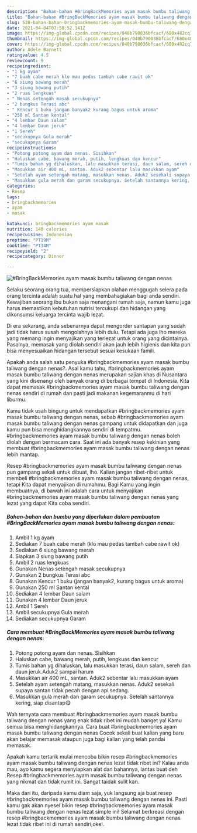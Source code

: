 ```yaml
---
description: "Bahan-bahan #BringBackMemories ayam masak bumbu taliwang dengan nenas Sederhana dan Mudah Dibuat"
title: "Bahan-bahan #BringBackMemories ayam masak bumbu taliwang dengan nenas Sederhana dan Mudah Dibuat"
slug: 528-bahan-bahan-bringbackmemories-ayam-masak-bumbu-taliwang-dengan-nenas-sederhana-dan-mudah-dibuat
date: 2021-04-04T07:58:52.141Z
image: https://img-global.cpcdn.com/recipes/040b790036bfcacf/680x482cq70/bringbackmemories-ayam-masak-bumbu-taliwang-dengan-nenas-foto-resep-utama.jpg
thumbnail: https://img-global.cpcdn.com/recipes/040b790036bfcacf/680x482cq70/bringbackmemories-ayam-masak-bumbu-taliwang-dengan-nenas-foto-resep-utama.jpg
cover: https://img-global.cpcdn.com/recipes/040b790036bfcacf/680x482cq70/bringbackmemories-ayam-masak-bumbu-taliwang-dengan-nenas-foto-resep-utama.jpg
author: Adele Barnett
ratingvalue: 4.5
reviewcount: 9
recipeingredient:
- "1 kg ayam"
- "7 buah cabe merah klo mau pedas tambah cabe rawit ok"
- "6 siung bawang merah"
- "3 siung bawang putih"
- "2 ruas lengkuas"
- " Nenas setengah masak secukupnya"
- "2 bungkus Terasi abc"
- " Kencur 1 buku jangan banyak2 kurang bagus untuk aroma"
- "250 ml Santan kental"
- "4 lembar Daun salam"
- "4 lembar Daun jeruk"
- "1 Sereh"
- "secukupnya Gula merah"
- "secukupnya Garam"
recipeinstructions:
- "Potong potong ayam dan nenas. Sisihkan"
- "Haluskan cabe, bawang merah, putih, lengkuas dan kencur"
- "Tumis bahan yg dihaluskan, lalu masukkan terasi, daun salam, sereh dan daun jeruk.Aduk2 sampai harum"
- "Masukkan air 400 mL, santan. Aduk2 sebentar lalu masukkan ayam"
- "Setelah ayam setengah matang, masukkan nenas. Aduk2 sesekali supaya santan tidak pecah dengan api sedang."
- "Masukkan gula merah dan garam secukupnya. Setelah santannya kering, siap disantap😋"
categories:
- Resep
tags:
- bringbackmemories
- ayam
- masak

katakunci: bringbackmemories ayam masak 
nutrition: 140 calories
recipecuisine: Indonesian
preptime: "PT19M"
cooktime: "PT34M"
recipeyield: "2"
recipecategory: Dinner

---
```



![#BringBackMemories ayam masak bumbu taliwang dengan nenas](https://img-global.cpcdn.com/recipes/040b790036bfcacf/680x482cq70/bringbackmemories-ayam-masak-bumbu-taliwang-dengan-nenas-foto-resep-utama.jpg)

Selaku seorang orang tua, mempersiapkan olahan menggugah selera pada orang tercinta adalah suatu hal yang membahagiakan bagi anda sendiri. Kewajiban seorang ibu bukan saja menangani rumah saja, namun kamu juga harus memastikan kebutuhan nutrisi tercukupi dan hidangan yang dikonsumsi keluarga tercinta wajib lezat.

Di era  sekarang, anda sebenarnya dapat mengorder santapan yang sudah jadi tidak harus susah mengolahnya lebih dulu. Tetapi ada juga lho mereka yang memang ingin menyajikan yang terlezat untuk orang yang dicintainya. Pasalnya, memasak yang diolah sendiri akan jauh lebih higienis dan kita pun bisa menyesuaikan hidangan tersebut sesuai kesukaan famili. 



Apakah anda salah satu penyuka #bringbackmemories ayam masak bumbu taliwang dengan nenas?. Asal kamu tahu, #bringbackmemories ayam masak bumbu taliwang dengan nenas merupakan sajian khas di Nusantara yang kini disenangi oleh banyak orang di berbagai tempat di Indonesia. Kita dapat memasak #bringbackmemories ayam masak bumbu taliwang dengan nenas sendiri di rumah dan pasti jadi makanan kegemaranmu di hari liburmu.

Kamu tidak usah bingung untuk mendapatkan #bringbackmemories ayam masak bumbu taliwang dengan nenas, sebab #bringbackmemories ayam masak bumbu taliwang dengan nenas gampang untuk didapatkan dan juga kamu pun bisa menghidangkannya sendiri di tempatmu. #bringbackmemories ayam masak bumbu taliwang dengan nenas boleh diolah dengan bermacam cara. Saat ini ada banyak resep kekinian yang membuat #bringbackmemories ayam masak bumbu taliwang dengan nenas lebih mantap.

Resep #bringbackmemories ayam masak bumbu taliwang dengan nenas pun gampang sekali untuk dibuat, lho. Kalian jangan ribet-ribet untuk membeli #bringbackmemories ayam masak bumbu taliwang dengan nenas, tetapi Kita dapat menyajikan di rumahmu. Bagi Kamu yang ingin membuatnya, di bawah ini adalah cara untuk menyajikan #bringbackmemories ayam masak bumbu taliwang dengan nenas yang lezat yang dapat Kita coba sendiri.

<!--inarticleads1-->

##### Bahan-bahan dan bumbu yang diperlukan dalam pembuatan #BringBackMemories ayam masak bumbu taliwang dengan nenas:

1. Ambil 1 kg ayam
1. Sediakan 7 buah cabe merah (klo mau pedas tambah cabe rawit ok)
1. Sediakan 6 siung bawang merah
1. Siapkan 3 siung bawang putih
1. Ambil 2 ruas lengkuas
1. Gunakan  Nenas setengah masak secukupnya
1. Gunakan 2 bungkus Terasi abc
1. Gunakan  Kencur 1 buku (jangan banyak2, kurang bagus untuk aroma)
1. Gunakan 250 ml Santan kental
1. Sediakan 4 lembar Daun salam
1. Gunakan 4 lembar Daun jeruk
1. Ambil 1 Sereh
1. Ambil secukupnya Gula merah
1. Sediakan secukupnya Garam




<!--inarticleads2-->

##### Cara membuat #BringBackMemories ayam masak bumbu taliwang dengan nenas:

1. Potong potong ayam dan nenas. Sisihkan
1. Haluskan cabe, bawang merah, putih, lengkuas dan kencur
1. Tumis bahan yg dihaluskan, lalu masukkan terasi, daun salam, sereh dan daun jeruk.Aduk2 sampai harum
1. Masukkan air 400 mL, santan. Aduk2 sebentar lalu masukkan ayam
1. Setelah ayam setengah matang, masukkan nenas. Aduk2 sesekali supaya santan tidak pecah dengan api sedang.
1. Masukkan gula merah dan garam secukupnya. Setelah santannya kering, siap disantap😋




Wah ternyata cara membuat #bringbackmemories ayam masak bumbu taliwang dengan nenas yang enak tidak ribet ini mudah banget ya! Kamu semua bisa menghidangkannya. Cara buat #bringbackmemories ayam masak bumbu taliwang dengan nenas Cocok sekali buat kalian yang baru akan belajar memasak ataupun juga bagi kalian yang telah pandai memasak.

Apakah kamu tertarik mulai mencoba bikin resep #bringbackmemories ayam masak bumbu taliwang dengan nenas lezat tidak ribet ini? Kalau anda mau, ayo kamu segera menyiapkan alat dan bahannya, lantas buat deh Resep #bringbackmemories ayam masak bumbu taliwang dengan nenas yang nikmat dan tidak rumit ini. Sangat taidak sulit kan. 

Maka dari itu, daripada kamu diam saja, yuk langsung aja buat resep #bringbackmemories ayam masak bumbu taliwang dengan nenas ini. Pasti kamu gak akan nyesel bikin resep #bringbackmemories ayam masak bumbu taliwang dengan nenas lezat simple ini! Selamat berkreasi dengan resep #bringbackmemories ayam masak bumbu taliwang dengan nenas lezat tidak ribet ini di rumah sendiri,oke!.


